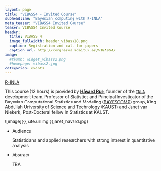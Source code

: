 ```yaml
---
layout: page
title: "VIBASS4 - Invited Course"
subheadline: "Bayesian computing with R-INLA"
meta_teaser: "VIBASS4 Invited Course"
teaser: VIBASS4 Invited Course
header:
  title: VIBASS 4
  image_fullwidth: header_vibass18.png
  caption: Registration and call for papers
  caption_url: http://congresos.adeituv.es/VIBASS4/
image:
  #thumb: widget_vibass2.png
  #homepage: vibass2.jpg
categories: events
---
```


[R-INLA](http://www.r-inla.org/)

This course (12 hours) is provided by [__Håvard Rue__](https://cemse.kaust.edu.sa/bayescomp/people/person/haavard-rue), founder of the [`INLA`](http://www.r-inla.org/) development team, Professor of Statistics and Principal Investigator of the Bayesian Computational Statistics and Modeling ([BAYESCOMP](https://cemse.kaust.edu.sa/bayescomp)) group, King Abdullah University of Science and Technology ([KAUST](https://kaust.edu.sa/)) and Janet van Niekerk, Post-Doctoral fellow In Statistics at KAUST.

![image]({{ site.urlimg }}janet_havard.jpg) 

- Audience

    Statisticians and applied researchers with strong interest in quantitative analysis

- Abstract

    TBA